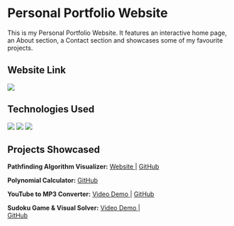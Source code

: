 # Personal Portfolio Website

This is my Personal Portfolio Website. It features an interactive home page, an About section, a Contact section and showcases some of my favourite projects.

## Website Link

<a href="https://connorusaty.github.io/" target="_blank">
  <img src="https://img.shields.io/badge/website-000000?style=for-the-badge&logo=About.me&logoColor=white" />
</a>

## Technologies Used

<p>
  <img src="https://img.shields.io/badge/JavaScript-323330?style=for-the-badge&logo=javascript&logoColor=F7DF1E" />
  <img src="https://img.shields.io/badge/HTML5-E34F26?style=for-the-badge&logo=html5&logoColor=white" />
  <img src="https://img.shields.io/badge/CSS3-1572B6?style=for-the-badge&logo=css3&logoColor=white" />
</p>

## Projects Showcased

**Pathfinding Algorithm Visualizer:**
<a href="https://connorusaty.github.io/pathfinding-visualizer/" target="_blank">
  Website
</a>
 | 
<a href="https://github.com/ConnorUsaty/pathfinding-visualizer" target="_blank">
  GitHub
</a>

**Polynomial Calculator:**
<a href="https://github.com/ConnorUsaty/polynomial-calculator" target="_blank">
  GitHub
</a>

**YouTube to MP3 Converter:**
<a href="https://youtu.be/DWJEE19_Wj0" target="_blank">
  Video Demo
</a>
 | 
<a href="https://github.com/ConnorUsaty/youtube-to-mp3-converter" target="_blank">
  GitHub
</a>

**Sudoku Game & Visual Solver:**
<a href="https://youtu.be/HdGePtq2ICA" target="_blank">
  Video Demo
</a>
 |   
<a href="https://github.com/ConnorUsaty/sudoku-solver" target="_blank">
  GitHub
</a>  

